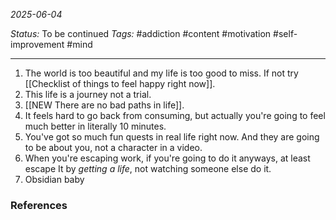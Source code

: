 *2025-06-04*

*Status:* To be continued
*Tags:* #addiction #content #motivation #self-improvement #mind 

<hr>

1) The world is too beautiful and my life is too good to miss. If not try [[Checklist of things to feel happy right now]].
2) This life is a journey not a trial. 
3) [[NEW There are no bad paths in life]].
4) It feels hard to go back from consuming, but actually you're going to feel much better in literally 10 minutes.
5) You've got so much fun quests in real life right now. And they are going to be about you, not a character in a video.
6) When you're escaping work, if you're going to do it anyways, at least escape It by *getting a life*, not watching someone else do it.
7) Obsidian baby

### References

